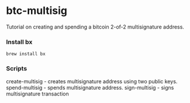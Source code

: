 # btc-multisig
Tutorial on creating and spending a bitcoin 2-of-2 multisignature address. 

### Install bx 
```
brew install bx
```

### Scripts
create-multisig - creates multisignature address using two public keys.  
spend-multisig - spends multisignature address.
sign-multisig - signs multisignature transaction

